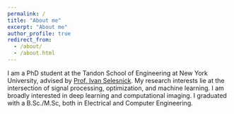 ```yaml
---
permalink: /
title: "About me"
excerpt: "About me"
author_profile: true
redirect_from: 
  - /about/
  - /about.html
---
```


I am a PhD student at the Tandon School of Engineering at New York University, advised by [Prof. Ivan Selesnick](https://eeweb.engineering.nyu.edu/iselesni/). My research interests lie at the intersection of signal processing, optimization, and machine learning. I am broadly interested in deep learning and computational imaging. I graduated with a B.Sc./M.Sc, both in Electrical and Computer Engineering.


<!-- I received the BS, MEE, and PhD degrees in Electrical Engineering in 1990, 1991, and 1996 from Rice University, Houston, TX. I joined Polytechnic University in 1997 (now NYU Tandon School of Engineering) where I am currently a Professor of Electrical and Computer Engineering. In 1997, I was a visiting professor at the University of Erlangen-Nurnberg, Germany.

In past years, I have worked as a research fellow in the Visual Signal Analysis and Processing Center, KU, and Robotics Institute, KU and as an intern at ICUBE Laboratory at the University of Strasbourg. -->
